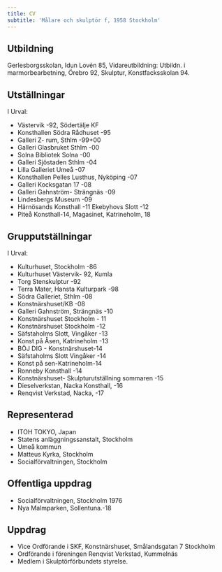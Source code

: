```yaml
---
title: CV
subtitle: 'Målare och skulptör f, 1958 Stockholm'
---
```

## Utbildning

Gerlesborgsskolan, Idun Lovén 85, Vidareutbildning: Utbildn. i marmorbearbetning, Örebro 92, Skulptur, Konstfacksskolan 94.

## Utställningar

I Urval:

* Västervik -92, Södertälje KF
* Konsthallen Södra Rådhuset -95
* Galleri Z- rum, Sthlm -99+00
* Galleri Glasbruket Sthlm -00
* Solna Bibliotek Solna -00
* Galleri Sjöstaden Sthlm -04
* Lilla Galleriet Umeå -07
* Konsthallen Pelles Lusthus, Nyköping -07
* Galleri Kocksgatan 17 -08
* Galleri Gahnström- Strängnäs -09
* Lindesbergs Museum -09
* Härnösands Konsthall -11 Ekebyhovs Slott -12
* Piteå Konsthall-14, Magasinet, Katrineholm, 18

## Grupputställningar

I Urval:

* Kulturhuset, Stockholm -86
* Kulturhuset Västervik- 92, Kumla
* Torg Stenskulptur -92
* Terra Mater, Hansta Kulturpark -98
* Södra Galleriet, Sthlm -08
* Konstnärshuset/KB -08
* Galleri Gahnström, Strängnäs -10
* Konstnärshuset Stockholm - 11
* Konstnärshuset Stockholm -12
* Säfstaholms Slott, Vingåker -13
* Konst på Åsen, Katrineholm -13
* BÖJ DIG - Konstnärshuset-14
* Säfstaholms Slott Vingåker -14
* Konst på sen-Katrineholm-14
* Ronneby Konsthall -14
* Konstnärshuset- Skulpturutställning sommaren -15
* Dieselverkstan, Nacka Konsthall, -16
* Renqvist Verkstad, Nacka, -17

## Representerad

* ITOH TOKYO, Japan
* Statens anläggningssanstalt, Stockholm
* Umeå kommun
* Matteus Kyrka, Stockholm
* Socialförvaltningen, Stockholm

## Offentliga uppdrag

* Socialförvaltningen, Stockholm 1976
* Nya Malmparken, Sollentuna.-18

## Uppdrag

* Vice Ordförande i SKF, Konstnärshuset, Smålandsgatan 7 Stockholm
* Ordförande i föreningen Renqvist Verkstad, Kummelnäs
* Medlem i Skulptörförbundets styrelse.
